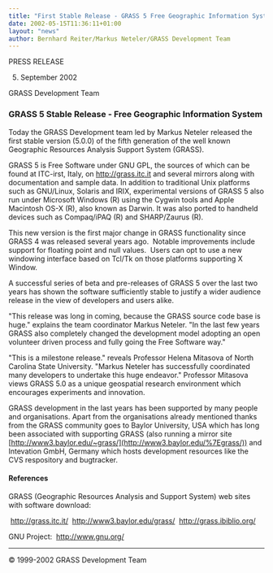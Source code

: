 ```yaml
---
title: "First Stable Release - GRASS 5 Free Geographic Information System 5. September 2002"
date: 2002-05-15T11:36:11+01:00
layout: "news"
author: Bernhard Reiter/Markus Neteler/GRASS Development Team
---
```


PRESS RELEASE

5. September 2002

GRASS Development Team

### GRASS 5 Stable Release - Free Geographic Information System

Today the GRASS Development team led by Markus Neteler released the
first stable version (5.0.0) of the fifth generation of the well known
Geographic Resources Analysis Support System (GRASS).

GRASS 5 is Free Software under GNU GPL, the sources of which can be
found at ITC-irst, Italy, on <http://grass.itc.it> and several mirrors
along with documentation and sample data.
In addition to traditional Unix platforms such as GNU/Linux, Solaris and
IRIX, experimental versions of GRASS 5 also run under Microsoft Windows
(R) using the Cygwin tools and Apple Macintosh OS-X (R), also known as
Darwin. It was also ported to handheld devices such as Compaq/iPAQ (R)
and SHARP/Zaurus (R).

This new version is the first major change in GRASS functionality since
GRASS 4 was released several years ago.  Notable improvements include
support for floating point and null values.  Users can opt to use a new
windowing interface based on Tcl/Tk on those platforms supporting X
Window.

A successful series of beta and pre-releases of GRASS 5 over the last
two years has shown the software sufficiently stable to justify a wider
audience release in the view of developers and users alike.

"This release was long in coming, because the GRASS source code base is
huge." explains the team coordinator Markus Neteler. "In the last few
years GRASS also completely changed the development model adopting an
open volunteer driven process and fully going the Free Software way."

"This is a milestone release." reveals Professor Helena Mitasova of
North Carolina State University. "Markus Neteler has successfully
coordinated many developers to undertake this huge endeavor." Professor
Mitasova views GRASS 5.0 as a unique geospatial research environment
which encourages experiments and innovation.

GRASS development in the last years has been supported by many people
and organisations. Apart from the organisations already mentioned thanks
from the GRASS community goes to Baylor University, USA which has long
been associated with supporting GRASS (also running a mirror site
[http://www3.baylor.edu/~grass/](http://www3.baylor.edu/%7Egrass/)) and
Intevation GmbH, Germany which hosts development resources like the CVS
respository and bugtracker.

#### References

GRASS (Geographic Resources Analysis and Support System) web sites with
software download:

 <http://grass.itc.it/>
 <http://www3.baylor.edu/grass/>
 <http://grass.ibiblio.org/>

GNU Project:  <http://www.gnu.org/>

------------------------------------------------------------------------

&copy; 1999-2002 GRASS Development Team
